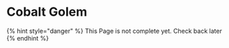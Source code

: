 # Cobalt Golem

{% hint style="danger" %}
This Page is not complete yet. Check back later
{% endhint %}

